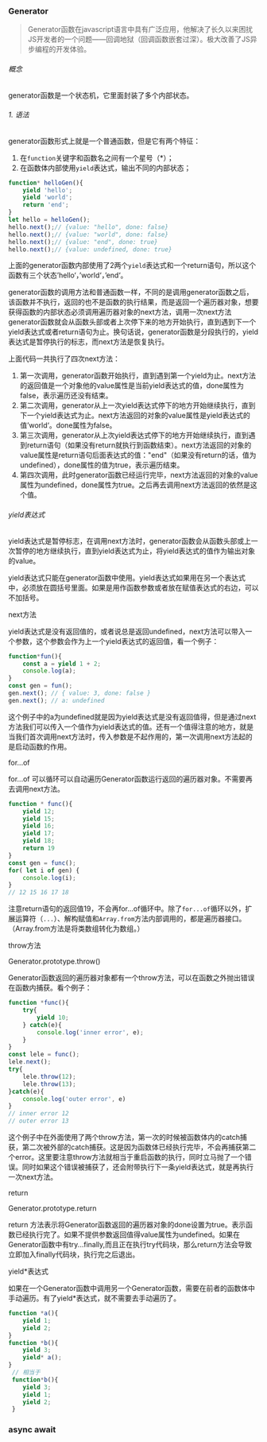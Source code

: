 ###  Generator

> Generator函数在javascript语言中具有广泛应用，他解决了长久以来困扰JS开发者的一个问题——回调地狱（回调函数嵌套过深）。极大改善了JS异步编程的开发体验。

###### 概念

generator函数是一个状态机，它里面封装了多个内部状态。

###### 1. 语法

generator函数形式上就是一个普通函数，但是它有两个特征：

1. 在`function`关键字和函数名之间有一个星号（*）；
2. 在函数体内部使用`yield`表达式，输出不同的内部状态；

```javascript
function* helloGen(){
    yield 'hello';
    yield 'world';
    return 'end';
}
let hello = helloGen();
hello.next();// {value: "hello", done: false}
hello.next();// {value: "world", done: false}
hello.next();// {value: "end", done: true}
hello.next();// {value: undefined, done: true}
```

上面的generator函数内部使用了2两个`yield`表达式和一个return语句，所以这个函数有三个状态’hello‘，’world‘，’end‘。

generator函数的调用方法和普通函数一样，不同的是调用generator函数之后，该函数并不执行，返回的也不是函数的执行结果，而是返回一个遍历器对象，想要获得函数的内部状态必须调用遍历器对象的next方法，调用一次next方法generator函数就会从函数头部或者上次停下来的地方开始执行，直到遇到下一个yield表达式或者return语句为止。换句话说，generator函数是分段执行的，yield表达式是暂停执行的标志，而next方法是恢复执行。

上面代码一共执行了四次next方法：

1. 第一次调用，generator函数开始执行，直到遇到第一个yield为止。next方法的返回值是一个对象他的value属性是当前yield表达式的值，done属性为false，表示遍历还没有结束。
2. 第二次调用，generator从上一次yield表达式停下的地方开始继续执行，直到下一个yield表达式为止。next方法返回的对象的value属性是yield表达式的值’world‘。done属性为false。
3. 第三次调用，generator从上次yield表达式停下的地方开始继续执行，直到遇到return语句（如果没有return就执行到函数结束）。next方法返回的对象的value属性是return语句后面表达式的值："end"（如果没有return的话，值为undefined），done属性的值为true，表示遍历结束。
4. 第四次调用，此时generator函数已经运行完毕，next方法返回的对象的value属性为undefined，done属性为true。之后再去调用next方法返回的依然是这个值。

###### yield表达式

yield表达式是暂停标志，在调用next方法时，generator函数会从函数头部或上一次暂停的地方继续执行，直到yield表达式为止，将yield表达式的值作为输出对象的value。

yield表达式只能在generator函数中使用。yield表达式如果用在另一个表达式中，必须放在圆括号里面。如果是用作函数参数或者放在赋值表达式的右边，可以不加括号。

next方法

yield表达式是没有返回值的，或者说总是返回undefined，next方法可以带入一个参数，这个参数会作为上一个yield表达式的返回值，看一个例子：

```javascript
function*fun(){
    const a = yield 1 + 2;
    console.log(a);
}
const gen = fun();
gen.next(); // { value: 3, done: false }
gen.next(); // a: undefined
```

这个例子中的a为undefined就是因为yield表达式是没有返回值得，但是通过next方法我们可以传入一个值作为yield表达式的值。还有一个值得注意的地方，就是当我们首次调用next方法时，传入参数是不起作用的，第一次调用next方法起的是启动函数的作用。

for...of

for...of 可以循环可以自动遍历Generator函数运行返回的遍历器对象。不需要再去调用next方法。

```javascript
function * func(){
    yield 12;
    yield 15;
    yield 16;
    yield 17;
    yield 18;
    return 19
}
const gen = func();
for( let i of gen) {
    console.log(i);
}
// 12 15 16 17 18 


```

注意return语句的返回值19，不会再for...of循环中。除了`for...of`循环以外，扩展运算符（`...`）、解构赋值和`Array.from`方法内部调用的，都是遍历器接口。（Array.from方法是将类数组转化为数组。）

throw方法

Generator.prototype.throw()

Generator函数返回的遍历器对象都有一个throw方法，可以在函数之外抛出错误在函数内捕获。看个例子：

```javascript
function *func(){
    try{
        yield 10;
    } catch(e){
        console.log('inner error', e);
    }
}
const lele = func();
lele.next();
try{
    lele.throw(12);
    lele.throw(13);
}catch(e){
    console.log('outer error', e)
}
// inner error 12
// outer error 13
```

这个例子中在外面使用了两个throw方法，第一次的时候被函数体内的catch捕获，第二次被外部的catch捕获。这是因为函数体已经执行完毕，不会再捕获第二个error。这里要注意throw方法就相当于重启函数的执行，同时立马抛了一个错误。同时如果这个错误被捕获了，还会附带执行下一条yield表达式，就是再执行一次next方法。

return

Generator.prototype.return

return 方法表示将Generator函数返回的遍历器对象的done设置为true。表示函数已经执行完了。如果不提供参数返回值得value属性为undefined。如果在Generator函数中有try...finally,而且正在执行try代码块，那么return方法会导致立即加入finally代码块，执行完之后退出。

yield*表达式

如果在一个Generator函数中调用另一个Generator函数，需要在前者的函数体中手动遍历。有了yield*表达式，就不需要去手动遍历了。

```javascript
function *a(){
    yield 1;
    yield 2;
}
function *b(){
    yield 3;
    yield* a();
}
 // 相当于
 function*b(){
 	yield 3;
 	yield 1;
 	yield 2;
 }
```

### async await

